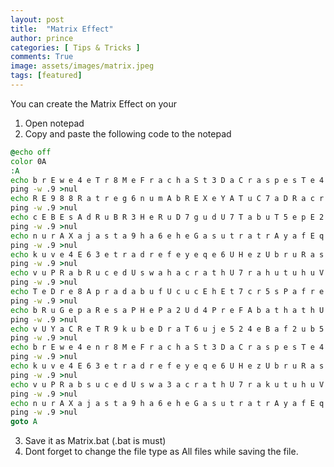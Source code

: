 ```yaml
---
layout: post
title:  "Matrix Effect"
author: prince
categories: [ Tips & Tricks ]
comments: True
image: assets/images/matrix.jpeg
tags: [featured]
---
```


You can create the Matrix Effect on your 

1.  Open notepad
2.  Copy and paste the following code to the notepad

```bat
@echo off
color 0A
:A
echo b r E w e 4 e T r 8 M e F r a c h a S t 3 D a C r a s p e s T e 4 h 2 w r e G 2
ping -w .9 >nul
echo R E 9 8 8 R a t r e g 6 n u m A b R E X e Y A T u C 7 a D R a c r u C e B E p e
ping -w .9 >nul
echo c E B E s A d R u B R 3 H e R u D 7 g u d U 7 T a b u T 5 e p E 2 a v e 6 8 a Z
ping -w .9 >nul
echo n u r A X a j a s t a 9 h a 6 e h e G a s u t r a t r A y a f E q u 8 u b R u d
ping -w .9 >nul
echo k u v e 4 E 6 3 e t r a d r e f e y e q e 6 U H e z U b r u R a s 2 4 3 r A N a
ping -w .9 >nul
echo v u P R a b R u c e d U s w a h a c r a t h U 7 r a h u t u h u V e 7 U k u S a
ping -w .9 >nul
echo T e D r e 8 A p r a d a b u f U c u c E h E t 7 c r 5 s P a f r e t h u t 9 u t  
ping -w .9 >nul
echo b R u G e p a R e s a P H e P a 2 U d 4 P r e F A b a t h a t h U s w a d R U d
ping -w .9 >nul
echo v U Y a C R e T R 9 k u b e D r a T 6 u j e 5 2 4 e B a f 2 u b 5 w A p a y U Y
ping -w .9 >nul
echo b r E w e 4 e n r 8 M e F r a c h a S t 3 D a C r a s p e s T e 4 a 2 w r e G 2
ping -w .9 >nul
echo k u v e 4 E 6 3 e t r a d r e f e y e q e 6 U H e z U b r u R a s 2 4 3 r A N a
ping -w .9 >nul
echo v u P R a b s u c e d U s w a 3 a c r a t h U 7 r a k u t u h u V e 7 U k u S a
ping -w .9 >nul
echo n u r A X a j a s t a 9 h a 6 e h e G a s u t r a t r A y a f E q u 8 u b u u d
ping -w .9 >nul
goto A
```

3.  Save it as Matrix.bat (.bat is must)
4.  Dont forget to change the file type as All files while saving the file.

